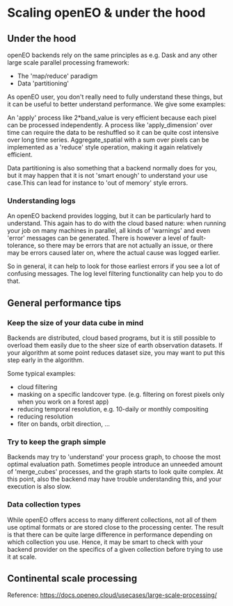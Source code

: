 # Scaling openEO & under the hood

## Under the hood

openEO backends rely on the same principles as e.g. Dask and any other large scale parallel processing framework:

* The 'map/reduce' paradigm
* Data 'partitioning'

As openEO user, you don't really need to fully understand these things, but it can be useful to better understand performance. 
We give some examples:

An 'apply' process like 2*band_value is very efficient because each pixel can be processed independently.
A process like 'apply_dimension' over time can require the data to be reshuffled so it can be quite cost intensive over long time series.
Aggregate_spatial with a sum over pixels can be implemented as a 'reduce' style operation, making it again relatively efficient.

Data partitioning is also something that a backend normally does for you, but it may happen that it is not 'smart enough' to understand your use case.This
can lead for instance to 'out of memory' style errors.

### Understanding logs

An openEO backend provides logging, but it can be particularly hard to understand. This again has to do with the cloud based nature: 
when running your job on many machines in parallel, all kinds of 'warnings' and even 'error' messages can be generated. There
is however a level of fault-tolerance, so there may be errors that are not actually an issue, or there may be errors caused later on, where
the actual cause was logged earlier. 

So in general, it can help to look for those earliest errors if you see a lot of confusing messages. The log level filtering functionality can 
help you to do that.


## General performance tips

### Keep the size of your data cube in mind
Backends are distributed, cloud based programs, but it is still possible to overload them easily due to the sheer size of earth observation datasets.
If your algorithm at some point reduces dataset size, you may want to put this step early in the algorithm. 

Some typical examples:
- cloud filtering
- masking on a specific landcover type. (e.g. filtering on forest pixels only when you work on a forest app)
- reducing temporal resolution, e.g. 10-daily or monthly compositing
- reducing resolution
- fiter on bands, orbit direction, ...

### Try to keep the graph simple

Backends may try to 'understand' your process graph, to choose the most optimal evaluation path. 
Sometimes people introduce an unneeded amount of 'merge_cubes' processes, and the graph starts to look quite complex. 
At this point, also the backend may have trouble understanding this, and your execution is also slow.


### Data collection types

While openEO offers access to many different collections, not all of them use optimal formats or are stored close to the processing center. 
The result is that there can be quite large difference in performance depending on which collection you use. Hence, it may be smart to check 
with your backend provider on the specifics of a given collection before trying to use it at scale.

## Continental scale processing

Reference: https://docs.openeo.cloud/usecases/large-scale-processing/

